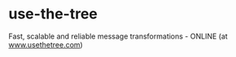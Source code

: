 use-the-tree
============

Fast, scalable and reliable message transformations - ONLINE (at www.usethetree.com)

